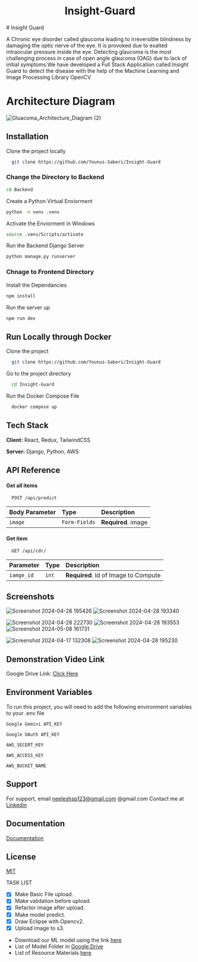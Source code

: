 <h1 align="center" id="title">Insight-Guard</h1>
# Insight Guard

A Chronic eye disorder called glaucoma leading to irreversible blindness by damaging the optic
nerve of the eye. It is provoked due to exalted intraocular pressure inside the eye. Detecting glaucoma is the
most challenging process in case of open angle glaucoma (OAG) due to lack of initial symptoms.We have developed a Full Stack Application called Insight Guard to detect the disease with the help of the Machine Learning and Image Processing Library OpenCV

# Architecture Diagram
![Gluacoma_Architecture_Diagram (2)](https://github.com/Younus-Saberi/Insight-Guard/assets/73644685/4c81be59-56e5-4acf-8624-9dd54aa9a464)


## Installation

Clone the project locally

```bash
  git clone https://github.com/Younus-Saberi/Insight-Guard
```
### Change the Directory to Backend
```bash
cd Backend
```
Create a Python Virtual Enviorment
```bash
python -m venv .venv
```
Activate the Enviorment in Windows
```bash
source .venv/Scripts/activate
```
Run the Backend Django Server
```bash
python manage.py runserver
```
### Chnage to Frontend Directory
Install the Dependancies
```bash
npm install
```
Run the server up
```bash
npm run dev
```



## Run Locally through Docker

Clone the project

```bash
  git clone https://github.com/Younus-Saberi/Insight-Guard
```

Go to the project directory

```bash
  cd Insight-Guard
```

Run the Docker Compose File

```bash
  docker compose up 
```



## Tech Stack

**Client:** React, Redux, TailwindCSS

**Server:** Django, Python, AWS


## API Reference

#### Get all items

```http
  POST /api/predict
```

| Body Parameter | Type     | Description                |
| :-------- | :------- | :------------------------- |
| `image` | `Form-Fields` | **Required**. image |

#### Get item

```http
  GET /api/cdr/
```

| Parameter | Type     | Description                       |
| :-------- | :------- | :-------------------------------- |
| `iamge_id`      | `int` | **Required**. Id of Image to Compute |




## Screenshots

![Screenshot 2024-04-28 195426](https://github.com/Younus-Saberi/Insight-Guard/assets/73644685/c7883fa2-6420-4a96-a992-2b28023edec7)
![Screenshot 2024-04-28 193340](https://github.com/Younus-Saberi/Insight-Guard/assets/73644685/8af460df-4b33-447c-aaa9-dc4fd8cc446b)

![Screenshot 2024-04-28 222730](https://github.com/Younus-Saberi/Insight-Guard/assets/73644685/605f8e63-62ec-43c1-bda9-6620e385d2c2)
![Screenshot 2024-04-28 193553](https://github.com/Younus-Saberi/Insight-Guard/assets/73644685/2b907b59-52c4-4a26-982d-2f784c82ba89)
![Screenshot 2024-05-08 161731](https://github.com/Younus-Saberi/Insight-Guard/assets/73644685/26bde037-55ea-4395-8d55-c7ef3a48afc9)

![Screenshot 2024-04-17 132308](https://github.com/Younus-Saberi/Insight-Guard/assets/73644685/59927ad2-1235-4b4b-b156-a5babed2c1ff)
![Screenshot 2024-04-28 195230](https://github.com/Younus-Saberi/Insight-Guard/assets/73644685/9f2f98e2-0a13-42c2-9e16-b5eb6d515f11)
## Demonstration Video Link 
Google Drive Link: [Click Here](https://drive.google.com/file/d/15wdAXgFOJqEPij3luQAT-vDB5Bsfwzr7/view?usp=sharing)

## Environment Variables


To run this project, you will need to add the following environment variables to your .env file

`Google Gemini API_KEY`

`Google OAuth API_KEY`

`AWS_SECERT_KEY`

`AWS_ACCESS_KEY`

`AWS_BUCKET_NAME`


## Support

For support, email neeleshsp123@gmail.com @gmail.com 
Contact me at [Linkedin](https://www.linkedin.com/in/neelesh-s/)


## Documentation

[Documentation](https://ijcrt.org/papers/IJCRT2403694.pdf)


## License

[MIT](https://choosealicense.com/licenses/mit/)



TASK LIST
- [x] Make Basic File upload.
- [x] Make validation before upload.
- [x] Refactor image after upload.
- [x] Make model predict.
- [x] Draw Eclipse with Opencv2.
- [x] Upload image to s3.

- Download our ML model using the link [here](https://drive.google.com/file/d/19NnGMA99WZls7KM4sJ7jArz7dFzXJKnF/view?usp=drive_link)
- List of Model Folder in [Google Drive](https://drive.google.com/drive/folders/1jX9-Ckk1CHz3q4eT8JAesepXoGVXiCqt?usp=sharing)
- List of Resource Materials [here](https://github.com/Younus-Saberi/GlaucomaDetection/tree/master/resources)
